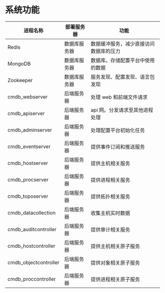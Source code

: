# 系统功能

|进程名称|部署服务器|功能|
|--|--|--|
|Redis|数据库服务器|数据缓冲服务，减少直接访问数据库的压力|
|MongoDB|数据库服务器|数据库。存储配置平台中使用的数据|
|Zookeeper|数据库服务器|服务发现、配置发现、语言包发现|
|cmdb_webserver|后端服务器|处理 web 和前端文件请求|
|cmdb_apiserver|后端服务器|api 网。分发请求至其他进程处理|
|cmdb_adminserver|后端服务器|处理配置平台初始化任务|
|cmdb_eventserver|后端服务器|提供事件订阅和推送服务|
|cmdb_hostserver|后端服务器|提供主机相关服务|
|cmdb_procserver|后端服务器|提供进程相关服务|
|cmdb_toposerver|后端服务器|提供拓扑相关服务|
|cmdb_datacollection|后端服务器|收集主机实时数据|
|cmdb_auditcontroller|后端服务器|提供审计相关服务|
|cmdb_hostcontroller|后端服务器|提供主机相关原子服务|
|cmdb_objectcontroller|后端服务器|提供对象相关原子服务|
|cmdb_proccontroller|后端服务器|提供进程相关原子服务|
